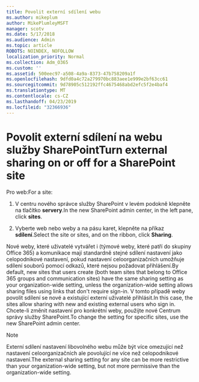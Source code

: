 ```yaml
---
title: Povolit externí sdílení webu
ms.author: mikeplum
author: MikePlumleyMSFT
manager: scotv
ms.date: 5/17/2018
ms.audience: Admin
ms.topic: article
ROBOTS: NOINDEX, NOFOLLOW
localization_priority: Normal
ms.collection: Adm_O365
ms.custom: ''
ms.assetid: 500eec97-a508-4a9a-8373-47b758209a1f
ms.openlocfilehash: 9dfd0a4c72a279970bc883aee1e999e2bf63cc61
ms.sourcegitcommit: 9d78905c512192ffc4675468abd2efc5f2e4baf4
ms.translationtype: MT
ms.contentlocale: cs-CZ
ms.lasthandoff: 04/23/2019
ms.locfileid: "32366936"
---
```

# <a name="turn-external-sharing-on-or-off-for-a-sharepoint-site"></a><span data-ttu-id="5ab6b-102">Povolit externí sdílení na webu služby SharePoint</span><span class="sxs-lookup"><span data-stu-id="5ab6b-102">Turn external sharing on or off for a SharePoint site</span></span>

<span data-ttu-id="5ab6b-103">Pro web:</span><span class="sxs-lookup"><span data-stu-id="5ab6b-103">For a site:</span></span>
  
1. <span data-ttu-id="5ab6b-104">V centru nového správce služby SharePoint v levém podokně klepněte na tlačítko **servery**.</span><span class="sxs-lookup"><span data-stu-id="5ab6b-104">In the new SharePoint admin center, in the left pane, click **sites**.</span></span>
    
2. <span data-ttu-id="5ab6b-105">Vyberte web nebo weby a na pásu karet, klepněte na příkaz **sdílení**.</span><span class="sxs-lookup"><span data-stu-id="5ab6b-105">Select the site or sites, and on the ribbon, click **Sharing**.</span></span>
    
<span data-ttu-id="5ab6b-106">Nové weby, které uživatelé vytvářet i (týmové weby, které patří do skupiny Office 365) a komunikace mají standardně stejné sdílení nastavení jako celopodnikové nastavení, pokud nastavení celoorganizačních umožňuje sdílení souborů pomocí odkazů, které nejsou požadovat přihlášení.</span><span class="sxs-lookup"><span data-stu-id="5ab6b-106">By default, new sites that users create (both team sites that belong to Office 365 groups and communication sites) have the same sharing setting as your organization-wide setting, unless the organization-wide setting allows sharing files using links that don't require sign-in.</span></span> <span data-ttu-id="5ab6b-107">V tomto případě weby povolit sdílení se nové a existující externí uživatelé přihlásit.</span><span class="sxs-lookup"><span data-stu-id="5ab6b-107">In this case, the sites allow sharing with new and existing external users who sign in.</span></span> <span data-ttu-id="5ab6b-108">Chcete-li změnit nastavení pro konkrétní weby, použijte nové Centrum správy služby SharePoint.</span><span class="sxs-lookup"><span data-stu-id="5ab6b-108">To change the setting for specific sites, use the new SharePoint admin center.</span></span>
  
> [!NOTE]
> <span data-ttu-id="5ab6b-109">Externí sdílení nastavení libovolného webu může být více omezující než nastavení celoorganizačních ale povolující ne více než celopodnikové nastavení.</span><span class="sxs-lookup"><span data-stu-id="5ab6b-109">The external sharing setting for any site can be more restrictive than your organization-wide setting, but not more permissive than the organization-wide setting.</span></span> 
  

